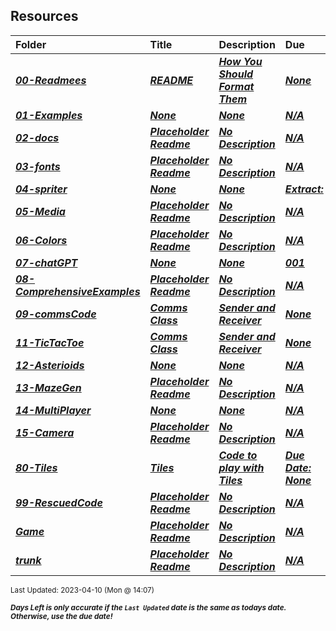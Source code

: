 ## Resources

| Folder | Title | Description | Due | dueDate |  |
|:------|:------|:------|:------|:-----:|-----|
| ***<a href="https://github.com/rugbyprof/5443-2D-Gaming/tree/master/Resources/00-Readmees">00-Readmees</a>*** | ***<a href="https://github.com/rugbyprof/5443-2D-Gaming/tree/master/Resources/00-Readmees"> README </a>*** | ***<a href="https://github.com/rugbyprof/5443-2D-Gaming/tree/master/Resources/00-Readmees"> How You Should Format Them</a>*** | ***<a href="https://github.com/rugbyprof/5443-2D-Gaming/tree/master/Resources/00-Readmees"> None</a>*** | ***<a href="https://github.com/rugbyprof/5443-2D-Gaming/tree/master/Resources/00-Readmees">None</a>*** |  |
| ***<a href="https://github.com/rugbyprof/5443-2D-Gaming/tree/master/Resources/01-Examples">01-Examples</a>*** | ***<a href="https://github.com/rugbyprof/5443-2D-Gaming/tree/master/Resources/01-Examples">None</a>*** | ***<a href="https://github.com/rugbyprof/5443-2D-Gaming/tree/master/Resources/01-Examples">None</a>*** | ***<a href="https://github.com/rugbyprof/5443-2D-Gaming/tree/master/Resources/01-Examples">N/A</a>*** | ***<a href="https://github.com/rugbyprof/5443-2D-Gaming/tree/master/Resources/01-Examples">None</a>*** |  |
| ***<a href="https://github.com/rugbyprof/5443-2D-Gaming/tree/master/Resources/02-docs">02-docs</a>*** | ***<a href="https://github.com/rugbyprof/5443-2D-Gaming/tree/master/Resources/02-docs"> Placeholder Readme </a>*** | ***<a href="https://github.com/rugbyprof/5443-2D-Gaming/tree/master/Resources/02-docs"> No Description</a>*** | ***<a href="https://github.com/rugbyprof/5443-2D-Gaming/tree/master/Resources/02-docs">N/A</a>*** | ***<a href="https://github.com/rugbyprof/5443-2D-Gaming/tree/master/Resources/02-docs">None</a>*** |  |
| ***<a href="https://github.com/rugbyprof/5443-2D-Gaming/tree/master/Resources/03-fonts">03-fonts</a>*** | ***<a href="https://github.com/rugbyprof/5443-2D-Gaming/tree/master/Resources/03-fonts"> Placeholder Readme </a>*** | ***<a href="https://github.com/rugbyprof/5443-2D-Gaming/tree/master/Resources/03-fonts"> No Description</a>*** | ***<a href="https://github.com/rugbyprof/5443-2D-Gaming/tree/master/Resources/03-fonts">N/A</a>*** | ***<a href="https://github.com/rugbyprof/5443-2D-Gaming/tree/master/Resources/03-fonts">None</a>*** |  |
| ***<a href="https://github.com/rugbyprof/5443-2D-Gaming/tree/master/Resources/04-spriter">04-spriter</a>*** | ***<a href="https://github.com/rugbyprof/5443-2D-Gaming/tree/master/Resources/04-spriter">None</a>*** | ***<a href="https://github.com/rugbyprof/5443-2D-Gaming/tree/master/Resources/04-spriter">None</a>*** | ***<a href="https://github.com/rugbyprof/5443-2D-Gaming/tree/master/Resources/04-spriter"> Extract:</a>*** | ***<a href="https://github.com/rugbyprof/5443-2D-Gaming/tree/master/Resources/04-spriter">None</a>*** |  |
| ***<a href="https://github.com/rugbyprof/5443-2D-Gaming/tree/master/Resources/05-Media">05-Media</a>*** | ***<a href="https://github.com/rugbyprof/5443-2D-Gaming/tree/master/Resources/05-Media"> Placeholder Readme </a>*** | ***<a href="https://github.com/rugbyprof/5443-2D-Gaming/tree/master/Resources/05-Media"> No Description</a>*** | ***<a href="https://github.com/rugbyprof/5443-2D-Gaming/tree/master/Resources/05-Media">N/A</a>*** | ***<a href="https://github.com/rugbyprof/5443-2D-Gaming/tree/master/Resources/05-Media">None</a>*** |  |
| ***<a href="https://github.com/rugbyprof/5443-2D-Gaming/tree/master/Resources/06-Colors">06-Colors</a>*** | ***<a href="https://github.com/rugbyprof/5443-2D-Gaming/tree/master/Resources/06-Colors"> Placeholder Readme </a>*** | ***<a href="https://github.com/rugbyprof/5443-2D-Gaming/tree/master/Resources/06-Colors"> No Description</a>*** | ***<a href="https://github.com/rugbyprof/5443-2D-Gaming/tree/master/Resources/06-Colors">N/A</a>*** | ***<a href="https://github.com/rugbyprof/5443-2D-Gaming/tree/master/Resources/06-Colors">None</a>*** |  |
| ***<a href="https://github.com/rugbyprof/5443-2D-Gaming/tree/master/Resources/07-chatGPT">07-chatGPT</a>*** | ***<a href="https://github.com/rugbyprof/5443-2D-Gaming/tree/master/Resources/07-chatGPT">None</a>*** | ***<a href="https://github.com/rugbyprof/5443-2D-Gaming/tree/master/Resources/07-chatGPT">None</a>*** | ***<a href="https://github.com/rugbyprof/5443-2D-Gaming/tree/master/Resources/07-chatGPT"> 001</a>*** | ***<a href="https://github.com/rugbyprof/5443-2D-Gaming/tree/master/Resources/07-chatGPT">None</a>*** |  |
| ***<a href="https://github.com/rugbyprof/5443-2D-Gaming/tree/master/Resources/08-ComprehensiveExamples">08-ComprehensiveExamples</a>*** | ***<a href="https://github.com/rugbyprof/5443-2D-Gaming/tree/master/Resources/08-ComprehensiveExamples"> Placeholder Readme </a>*** | ***<a href="https://github.com/rugbyprof/5443-2D-Gaming/tree/master/Resources/08-ComprehensiveExamples"> No Description</a>*** | ***<a href="https://github.com/rugbyprof/5443-2D-Gaming/tree/master/Resources/08-ComprehensiveExamples">N/A</a>*** | ***<a href="https://github.com/rugbyprof/5443-2D-Gaming/tree/master/Resources/08-ComprehensiveExamples">None</a>*** |  |
| ***<a href="https://github.com/rugbyprof/5443-2D-Gaming/tree/master/Resources/09-commsCode">09-commsCode</a>*** | ***<a href="https://github.com/rugbyprof/5443-2D-Gaming/tree/master/Resources/09-commsCode"> Comms Class </a>*** | ***<a href="https://github.com/rugbyprof/5443-2D-Gaming/tree/master/Resources/09-commsCode"> Sender and Receiver</a>*** | ***<a href="https://github.com/rugbyprof/5443-2D-Gaming/tree/master/Resources/09-commsCode"> None</a>*** | ***<a href="https://github.com/rugbyprof/5443-2D-Gaming/tree/master/Resources/09-commsCode">None</a>*** |  |
| ***<a href="https://github.com/rugbyprof/5443-2D-Gaming/tree/master/Resources/11-TicTacToe">11-TicTacToe</a>*** | ***<a href="https://github.com/rugbyprof/5443-2D-Gaming/tree/master/Resources/11-TicTacToe"> Comms Class </a>*** | ***<a href="https://github.com/rugbyprof/5443-2D-Gaming/tree/master/Resources/11-TicTacToe"> Sender and Receiver</a>*** | ***<a href="https://github.com/rugbyprof/5443-2D-Gaming/tree/master/Resources/11-TicTacToe"> None</a>*** | ***<a href="https://github.com/rugbyprof/5443-2D-Gaming/tree/master/Resources/11-TicTacToe">None</a>*** |  |
| ***<a href="https://github.com/rugbyprof/5443-2D-Gaming/tree/master/Resources/12-Asterioids">12-Asterioids</a>*** | ***<a href="https://github.com/rugbyprof/5443-2D-Gaming/tree/master/Resources/12-Asterioids">None</a>*** | ***<a href="https://github.com/rugbyprof/5443-2D-Gaming/tree/master/Resources/12-Asterioids">None</a>*** | ***<a href="https://github.com/rugbyprof/5443-2D-Gaming/tree/master/Resources/12-Asterioids">N/A</a>*** | ***<a href="https://github.com/rugbyprof/5443-2D-Gaming/tree/master/Resources/12-Asterioids">None</a>*** |  |
| ***<a href="https://github.com/rugbyprof/5443-2D-Gaming/tree/master/Resources/13-MazeGen">13-MazeGen</a>*** | ***<a href="https://github.com/rugbyprof/5443-2D-Gaming/tree/master/Resources/13-MazeGen"> Placeholder Readme </a>*** | ***<a href="https://github.com/rugbyprof/5443-2D-Gaming/tree/master/Resources/13-MazeGen"> No Description</a>*** | ***<a href="https://github.com/rugbyprof/5443-2D-Gaming/tree/master/Resources/13-MazeGen">N/A</a>*** | ***<a href="https://github.com/rugbyprof/5443-2D-Gaming/tree/master/Resources/13-MazeGen">None</a>*** |  |
| ***<a href="https://github.com/rugbyprof/5443-2D-Gaming/tree/master/Resources/14-MultiPlayer">14-MultiPlayer</a>*** | ***<a href="https://github.com/rugbyprof/5443-2D-Gaming/tree/master/Resources/14-MultiPlayer">None</a>*** | ***<a href="https://github.com/rugbyprof/5443-2D-Gaming/tree/master/Resources/14-MultiPlayer">None</a>*** | ***<a href="https://github.com/rugbyprof/5443-2D-Gaming/tree/master/Resources/14-MultiPlayer">N/A</a>*** | ***<a href="https://github.com/rugbyprof/5443-2D-Gaming/tree/master/Resources/14-MultiPlayer">None</a>*** |  |
| ***<a href="https://github.com/rugbyprof/5443-2D-Gaming/tree/master/Resources/15-Camera">15-Camera</a>*** | ***<a href="https://github.com/rugbyprof/5443-2D-Gaming/tree/master/Resources/15-Camera"> Placeholder Readme </a>*** | ***<a href="https://github.com/rugbyprof/5443-2D-Gaming/tree/master/Resources/15-Camera"> No Description</a>*** | ***<a href="https://github.com/rugbyprof/5443-2D-Gaming/tree/master/Resources/15-Camera">N/A</a>*** | ***<a href="https://github.com/rugbyprof/5443-2D-Gaming/tree/master/Resources/15-Camera">None</a>*** |  |
| ***<a href="https://github.com/rugbyprof/5443-2D-Gaming/tree/master/Resources/80-Tiles">80-Tiles</a>*** | ***<a href="https://github.com/rugbyprof/5443-2D-Gaming/tree/master/Resources/80-Tiles"> Tiles </a>*** | ***<a href="https://github.com/rugbyprof/5443-2D-Gaming/tree/master/Resources/80-Tiles"> Code to play with Tiles</a>*** | ***<a href="https://github.com/rugbyprof/5443-2D-Gaming/tree/master/Resources/80-Tiles"> Due Date: None</a>*** | ***<a href="https://github.com/rugbyprof/5443-2D-Gaming/tree/master/Resources/80-Tiles">None</a>*** |  |
| ***<a href="https://github.com/rugbyprof/5443-2D-Gaming/tree/master/Resources/99-RescuedCode">99-RescuedCode</a>*** | ***<a href="https://github.com/rugbyprof/5443-2D-Gaming/tree/master/Resources/99-RescuedCode"> Placeholder Readme </a>*** | ***<a href="https://github.com/rugbyprof/5443-2D-Gaming/tree/master/Resources/99-RescuedCode"> No Description</a>*** | ***<a href="https://github.com/rugbyprof/5443-2D-Gaming/tree/master/Resources/99-RescuedCode">N/A</a>*** | ***<a href="https://github.com/rugbyprof/5443-2D-Gaming/tree/master/Resources/99-RescuedCode">None</a>*** |  |
| ***<a href="https://github.com/rugbyprof/5443-2D-Gaming/tree/master/Resources/Game">Game</a>*** | ***<a href="https://github.com/rugbyprof/5443-2D-Gaming/tree/master/Resources/Game"> Placeholder Readme </a>*** | ***<a href="https://github.com/rugbyprof/5443-2D-Gaming/tree/master/Resources/Game"> No Description</a>*** | ***<a href="https://github.com/rugbyprof/5443-2D-Gaming/tree/master/Resources/Game">N/A</a>*** | ***<a href="https://github.com/rugbyprof/5443-2D-Gaming/tree/master/Resources/Game">None</a>*** |  |
| ***<a href="https://github.com/rugbyprof/5443-2D-Gaming/tree/master/Resources/trunk">trunk</a>*** | ***<a href="https://github.com/rugbyprof/5443-2D-Gaming/tree/master/Resources/trunk"> Placeholder Readme </a>*** | ***<a href="https://github.com/rugbyprof/5443-2D-Gaming/tree/master/Resources/trunk"> No Description</a>*** | ***<a href="https://github.com/rugbyprof/5443-2D-Gaming/tree/master/Resources/trunk">N/A</a>*** | ***<a href="https://github.com/rugbyprof/5443-2D-Gaming/tree/master/Resources/trunk">None</a>*** |  |

<sup>Last Updated: 2023-04-10 (Mon @ 14:07)</sup> 

<sup>***Days Left is only accurate if the `Last Updated` date is the same as todays date. Otherwise, use the due date!***</sup> 